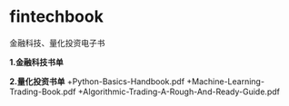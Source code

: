 # fintechbook
金融科技、量化投资电子书

**1.金融科技书单**

**2.量化投资书单**
+Python-Basics-Handbook.pdf
+Machine-Learning-Trading-Book.pdf
+Algorithmic-Trading-A-Rough-And-Ready-Guide.pdf

